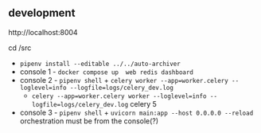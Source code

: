 ## development
http://localhost:8004

cd /src
* `pipenv install --editable ../../auto-archiver`
* console 1 - `docker compose up  web redis dashboard `
* console 2 - `pipenv shell` + `celery worker --app=worker.celery --loglevel=info --logfile=logs/celery_dev.log`
  * `celery --app=worker.celery worker --loglevel=info --logfile=logs/celery_dev.log` celery 5
* console 3 - `pipenv shell` + `uvicorn main:app --host 0.0.0.0 --reload`
orchestration must be from the console(?)

